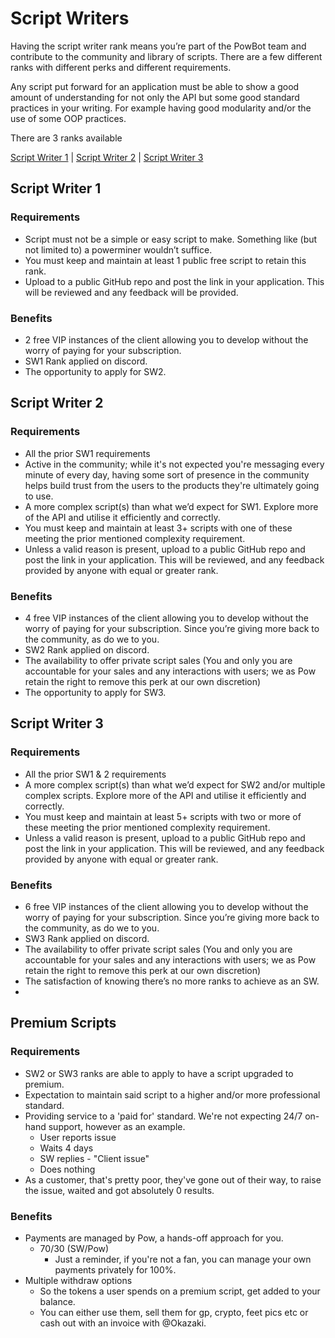 # Script Writers

Having the script writer rank means you’re part of the PowBot team and contribute to the community and library of scripts. There are a few different ranks with different perks and different requirements.

Any script put forward for an application must be able to show a good amount of understanding for not only the API but some good standard practices in your writing. For example having  good modularity and/or the use of some OOP practices.

There are 3 ranks available

[Script Writer 1](/Script_Writer_Ranks/ScriptWriterRanks?id=script-writer-1) | [Script Writer 2](/Script_Writer_Ranks/ScriptWriterRanks?id=script-writer-2) | [Script Writer 3](/Script_Writer_Ranks/ScriptWriterRanks?id=script-writer-3)

## Script Writer 1

### Requirements
- Script must not be a simple or easy script to make. Something like (but not limited to) a powerminer wouldn’t suffice.  
- You must keep and maintain at least 1 public free script to retain this rank.  
- Upload to a public GitHub repo and post the link in your application. This will be reviewed and any feedback will be provided.  

### Benefits
- 2 free VIP instances of the client allowing you to develop without the worry of paying for your subscription.  
- SW1 Rank applied on discord.  
- The opportunity to apply for SW2.  

## Script Writer 2

### Requirements
- All the prior SW1 requirements
- Active in the community; while it's not expected you're messaging every minute of every day, having some sort of presence in the community helps build trust from the users to the products they're ultimately going to use.
- A more complex script(s) than what we’d expect for SW1. Explore more of the API and utilise it efficiently and correctly.
- You must keep and maintain at least 3+ scripts with one of these meeting the prior mentioned complexity requirement.
- Unless a valid reason is present, upload to a public GitHub repo and post the link in your application. This will be reviewed, and any feedback provided by anyone with equal or greater rank.

### Benefits
- 4 free VIP instances of the client allowing you to develop without the worry of paying for your subscription. Since you’re giving more back to the community, as do we to you.
- SW2 Rank applied on discord.
- The availability to offer private script sales (You and only you are accountable for your sales and any interactions with users; we as Pow retain the right to remove this perk at our own discretion)
- The opportunity to apply for SW3.

## Script Writer 3

### Requirements
- All the prior SW1 & 2 requirements
- A more complex script(s) than what we’d expect for SW2 and/or multiple complex scripts. Explore more of the API and utilise it efficiently and correctly.
- You must keep and maintain at least 5+ scripts with two or more of these meeting the prior mentioned complexity requirement.
- Unless a valid reason is present, upload to a public GitHub repo and post the link in your application. This will be reviewed, and any feedback provided by anyone with equal or greater rank.

### Benefits
- 6 free VIP instances of the client allowing you to develop without the worry of paying for your subscription. Since you’re giving more back to the community, as do we to you.
- SW3 Rank applied on discord.
- The availability to offer private script sales (You and only you are accountable for your sales and any interactions with users; we as Pow retain the right to remove this perk at our own discretion)
- The satisfaction of knowing there’s no more ranks to achieve as an SW.
- 
## Premium Scripts

### Requirements
- SW2 or SW3 ranks are able to apply to have a script upgraded to premium.
- Expectation to maintain said script to a higher and/or more professional standard.
- Providing service to a 'paid for' standard. We're not expecting 24/7 on-hand support, however as an example.
  - User reports issue
  - Waits 4 days
  - SW replies - "Client issue"
  - Does nothing
- As a customer, that's pretty poor, they've gone out of their way, to raise the issue, waited and got absolutely 0 results.

### Benefits
- Payments are managed by Pow, a hands-off approach for you.
    - 70/30 (SW/Pow)
      - Just a reminder, if you're not a fan, you can manage your own payments privately for 100%.
- Multiple withdraw options
  - So the tokens a user spends on a premium script, get added to your balance.
  - You can either use them, sell them for gp, crypto, feet pics etc or cash out with an invoice with @Okazaki.